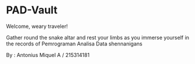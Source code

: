 # PAD-Vault

Welcome, weary traveler!

Gather round the snake altar and rest your limbs as you immerse yourself in the records of Pemrograman Analisa Data shennanigans

By : Antonius Miquel A / 215314181
